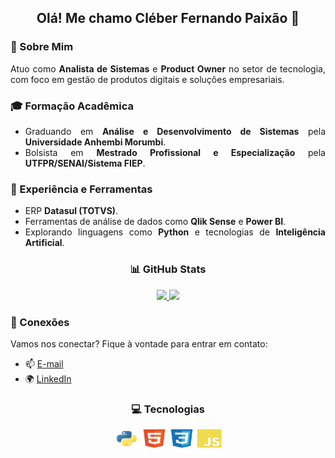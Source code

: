 <div align="center">
  <h2>Olá! Me chamo Cléber Fernando Paixão 👋</h2>
</div>

<div align="justify">
  <h3>🔭 Sobre Mim</h3>
  <p>Atuo como <strong>Analista de Sistemas</strong> e <strong>Product Owner</strong> no setor de tecnologia, com foco em gestão de produtos digitais e soluções empresariais.</p>
</div>

<div align="justify">
  <h3>🎓 Formação Acadêmica</h3>
  <ul>
    <li>Graduando em <strong>Análise e Desenvolvimento de Sistemas</strong> pela <strong>Universidade Anhembi Morumbi</strong>.</li>
    <li>Bolsista em <strong>Mestrado Profissional e Especialização</strong> pela <strong>UTFPR/SENAI/Sistema FIEP</strong>.</li>
  </ul>
</div>

<div align="justify">
  <h3>🌟 Experiência e Ferramentas</h3>
  <ul>
    <li>ERP <strong>Datasul (TOTVS)</strong>.</li>
    <li>Ferramentas de análise de dados como <strong>Qlik Sense</strong> e <strong>Power BI</strong>.</li>
    <li>Explorando linguagens como <strong>Python</strong> e tecnologias de <strong>Inteligência Artificial</strong>.</li>
  </ul>
</div>

<div align="center">
  <h3>📊 GitHub Stats</h3>
  <a href="https://github.com/Teopx">
    <img height="180em" src="https://github-readme-stats.vercel.app/api?username=SeuUsuario&show_icons=true&theme=dark&include_all_commits=true&count_private=true"/>
    <img height="180em" src="https://github-readme-stats.vercel.app/api/top-langs/?username=SeuUsuario&layout=compact&langs_count=7&theme=dark"/>
  </a>
</div>

<div align="justify">
  <h3>🤝 Conexões</h3>
  <p>Vamos nos conectar? Fique à vontade para entrar em contato:</p>
  <ul>
    <li>📫 <a href="mailto:cleber.paixao@sistemafiep.org.br">E-mail</a></li>
    <li>🌍 <a href="https://www.linkedin.com/in/cl%C3%A9ber-f-paix%C3%A3o-a02ab173/"  target="_blank">LinkedIn</a></li>
  </ul>
</div>

<div align="center">
  <h3>💻 Tecnologias</h3>
  <p>
    <img align="center" alt="Python" height="30" width="40" src="https://raw.githubusercontent.com/devicons/devicon/master/icons/python/python-original.svg">
    <img align="center" alt="HTML" height="30" width="40" src="https://raw.githubusercontent.com/devicons/devicon/master/icons/html5/html5-original.svg">
    <img align="center" alt="CSS" height="30" width="40" src="https://raw.githubusercontent.com/devicons/devicon/master/icons/css3/css3-original.svg">
    <img align="center" alt="JavaScript" height="30" width="40" src="https://raw.githubusercontent.com/devicons/devicon/master/icons/javascript/javascript-plain.svg">
  </p>
</div>

